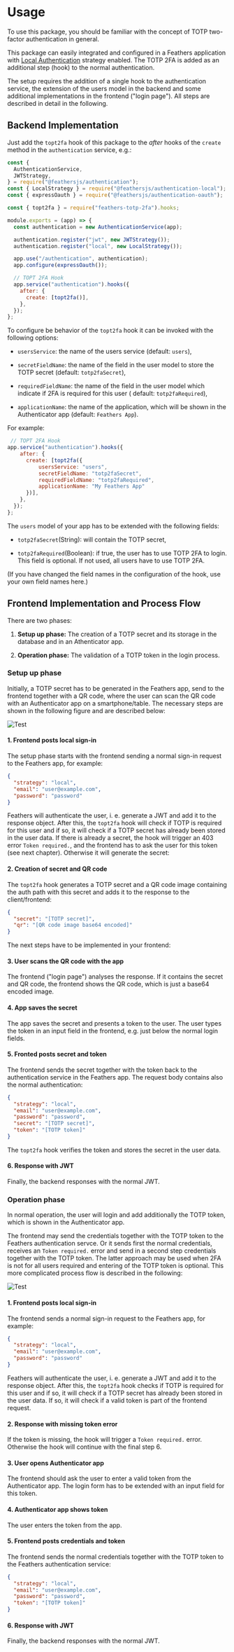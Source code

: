 # Usage

To use this package, you should be familiar with the concept of TOTP two-factor authentication in general.

This package can easily integrated and configured in a Feathers application with [Local Authentication](https://docs.feathersjs.com/api/authentication/local.html) strategy enabled. The TOTP 2FA is added as an additional step (hook) to the normal authentication.

The setup requires the addition of a single hook to the authentication service, the extension of the users model in the backend and some additional implementations in the frontend ("login page"). All steps are described in detail in the following.

## Backend Implementation

Just add the `topt2fa` hook of this package to the _after_ hooks of the `create` method in the `authentication` service, e.g.:

```js
const {
  AuthenticationService,
  JWTStrategy,
} = require("@feathersjs/authentication");
const { LocalStrategy } = require("@feathersjs/authentication-local");
const { expressOauth } = require("@feathersjs/authentication-oauth");

const { topt2fa } = require("feathers-totp-2fa").hooks;

module.exports = (app) => {
  const authentication = new AuthenticationService(app);

  authentication.register("jwt", new JWTStrategy());
  authentication.register("local", new LocalStrategy());

  app.use("/authentication", authentication);
  app.configure(expressOauth());

  // TOPT 2FA Hook
  app.service("authentication").hooks({
    after: {
      create: [topt2fa()],
    },
  });
};
```

To configure be behavior of the `topt2fa` hook it can be invoked with the following options:

- `usersService`: the name of the users service (default: `users`),

- `secretFieldName`: the name of the field in the user model to store the TOTP secret (default: `totp2faSecret`),

- `requiredFieldName`: the name of the field in the user model which indicate if 2FA is required for this user ( default: `totp2faRequired`),

- `applicationName`: the name of the application, which will be shown in the Authenticator app (default: `Feathers App`).

For example:

```js
 // TOPT 2FA Hook
app.service("authentication").hooks({
    after: {
      create: [topt2fa({
          usersService: "users",
          secretFieldName: "totp2faSecret",
          requiredFieldName: "totp2faRequired",
          applicationName: "My Feathers App"
      })],
    },
  });
};
```

The `users` model of your app has to be extended with the following fields:

- `totp2faSecret`(String): will contain the TOTP secret,

- `totp2faRequired`(Boolean): if true, the user has to use TOTP 2FA to login. This field is optional. If not used, all users have to use TOTP 2FA.

(If you have changed the field names in the configuration of the hook, use your own field names here.)

## Frontend Implementation and Process Flow

There are two phases:

1. **Setup up phase:** The creation of a TOTP secret and its storage in the database and in an Athenticator app.

2. **Operation phase:** The validation of a TOTP token in the login process.

### Setup up phase

Initially, a TOTP secret has to be generated in the Feathers app, send to the frontend together with a QR code, where the user can scan the QR code with an Authenticator app on a smartphone/table. The necessary steps are shown in the following figure and are described below:

![Test](images/process_flow_initial.png)

#### 1. Frontend posts local sign-in

The setup phase starts with the frontend sending a normal sign-in request to the Feathers app, for example:

```json
{
  "strategy": "local",
  "email": "user@example.com",
  "password": "password"
}
```

Feathers will authenticate the user, i. e. generate a JWT and add it to the response object. After this, the `topt2fa` hook will check if TOTP is required for this user and if so, it will check if a TOTP secret has already been stored in the user data. If there is already a secret, the hook will trigger an 403 error `Token required.`, and the frontend has to ask the user for this token (see next chapter). Otherwise it will generate the secret:

#### 2. Creation of secret and QR code

The `topt2fa` hook generates a TOTP secret and a QR code image containing the auth path with this secret and adds it to the response to the client/frontend:

```json
{
  "secret": "[TOTP secret]",
  "qr": "[QR code image base64 encoded]"
}
```

The next steps have to be implemented in your frontend:

#### 3. User scans the QR code with the app

The frontend ("login page") analyses the response. If it contains the secret and QR code, the frontend shows the QR code, which is just a base64 encoded image.

#### 4. App saves the secret

The app saves the secret and presents a token to the user. The user types the token in an input field in the frontend, e.g. just below the normal login fields.

#### 5. Fronted posts secret and token

The frontend sends the secret together with the token back to the authentication service in the Feathers app. The request body contains also the normal authentication:

```json
{
  "strategy": "local",
  "email": "user@example.com",
  "password": "password",
  "secret": "[TOTP secret]",
  "token": "[TOTP token]"
}
```

The `topt2fa` hook verifies the token and stores the secret in the user data.

#### 6. Response with JWT

Finally, the backend responses with the normal JWT.

### Operation phase

In normal operation, the user will login and add additionally the TOTP token, which is shown in the Authenticator app.

The frontend may send the credentials together with the TOTP token to the Feathers authentication servce. Or it sends first the normal credentials, receives an `Token required.` error and send in a second step credentials together with the TOTP token. The latter approach may be used when 2FA is not for all users required and entering of the TOTP token is optional. This more complicated process flow is described in the following:

![Test](images/process_flow.png)

#### 1. Frontend posts local sign-in

The frontend sends a normal sign-in request to the Feathers app, for example:

```json
{
  "strategy": "local",
  "email": "user@example.com",
  "password": "password"
}
```

Feathers will authenticate the user, i. e. generate a JWT and add it to the response object. After this, the `topt2fa` hook checks if TOTP is required for this user and if so, it will check if a TOTP secret has already been stored in the user data. If so, it will check if a valid token is part of the frontend request.

#### 2. Response with missing token error

If the token is missing, the hook will trigger a `Token required.` error. Otherwise the hook will continue with the final step 6.

#### 3. User opens Authenticator app

The frontend should ask the user to enter a valid token from the Authenticator app. The login form has to be extended with an input field for this token.

#### 4. Authenticator app shows token

The user enters the token from the app.

#### 5. Frontend posts credentials and token

The frontend sends the normal credentials together with the TOTP token to the Feathers authentication service:

```json
{
  "strategy": "local",
  "email": "user@example.com",
  "password": "password",
  "token": "[TOTP token]"
}
```

#### 6. Response with JWT

Finally, the backend responses with the normal JWT.

